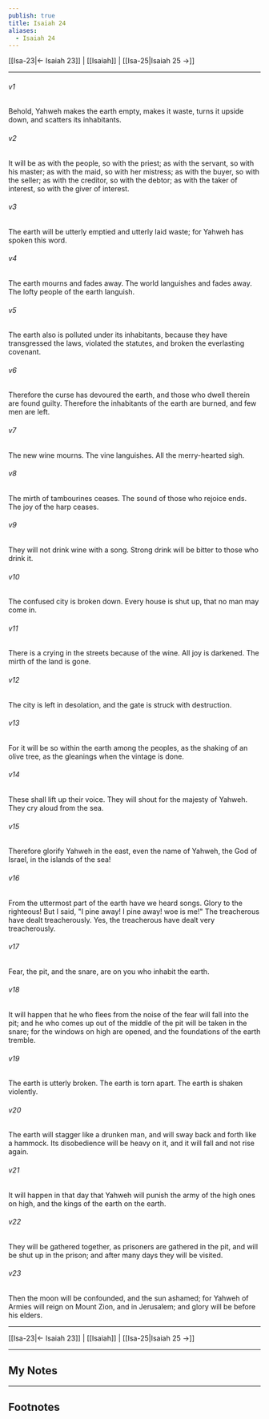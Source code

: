 ```yaml
---
publish: true
title: Isaiah 24
aliases:
  - Isaiah 24
---
```


[[Isa-23|← Isaiah 23]] | [[Isaiah]] | [[Isa-25|Isaiah 25 →]]
***



###### v1 
Behold, Yahweh makes the earth empty, makes it waste, turns it upside down, and scatters its inhabitants. 

###### v2 
It will be as with the people, so with the priest; as with the servant, so with his master; as with the maid, so with her mistress; as with the buyer, so with the seller; as with the creditor, so with the debtor; as with the taker of interest, so with the giver of interest. 

###### v3 
The earth will be utterly emptied and utterly laid waste; for Yahweh has spoken this word. 

###### v4 
The earth mourns and fades away. The world languishes and fades away. The lofty people of the earth languish. 

###### v5 
The earth also is polluted under its inhabitants, because they have transgressed the laws, violated the statutes, and broken the everlasting covenant. 

###### v6 
Therefore the curse has devoured the earth, and those who dwell therein are found guilty. Therefore the inhabitants of the earth are burned, and few men are left. 

###### v7 
The new wine mourns. The vine languishes. All the merry-hearted sigh. 

###### v8 
The mirth of tambourines ceases. The sound of those who rejoice ends. The joy of the harp ceases. 

###### v9 
They will not drink wine with a song. Strong drink will be bitter to those who drink it. 

###### v10 
The confused city is broken down. Every house is shut up, that no man may come in. 

###### v11 
There is a crying in the streets because of the wine. All joy is darkened. The mirth of the land is gone. 

###### v12 
The city is left in desolation, and the gate is struck with destruction. 

###### v13 
For it will be so within the earth among the peoples, as the shaking of an olive tree, as the gleanings when the vintage is done. 

###### v14 
These shall lift up their voice. They will shout for the majesty of Yahweh. They cry aloud from the sea. 

###### v15 
Therefore glorify Yahweh in the east, even the name of Yahweh, the God of Israel, in the islands of the sea! 

###### v16 
From the uttermost part of the earth have we heard songs. Glory to the righteous! But I said, "I pine away! I pine away! woe is me!" The treacherous have dealt treacherously. Yes, the treacherous have dealt very treacherously. 

###### v17 
Fear, the pit, and the snare, are on you who inhabit the earth. 

###### v18 
It will happen that he who flees from the noise of the fear will fall into the pit; and he who comes up out of the middle of the pit will be taken in the snare; for the windows on high are opened, and the foundations of the earth tremble. 

###### v19 
The earth is utterly broken. The earth is torn apart. The earth is shaken violently. 

###### v20 
The earth will stagger like a drunken man, and will sway back and forth like a hammock. Its disobedience will be heavy on it, and it will fall and not rise again. 

###### v21 
It will happen in that day that Yahweh will punish the army of the high ones on high, and the kings of the earth on the earth. 

###### v22 
They will be gathered together, as prisoners are gathered in the pit, and will be shut up in the prison; and after many days they will be visited. 

###### v23 
Then the moon will be confounded, and the sun ashamed; for Yahweh of Armies will reign on Mount Zion, and in Jerusalem; and glory will be before his elders.

***
[[Isa-23|← Isaiah 23]] | [[Isaiah]] | [[Isa-25|Isaiah 25 →]]

---
## My Notes

---
## Footnotes